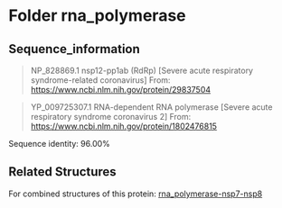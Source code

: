 # Folder rna_polymerase
## Sequence_information

>NP_828869.1 nsp12-pp1ab (RdRp) [Severe acute respiratory syndrome-related coronavirus]
From: https://www.ncbi.nlm.nih.gov/protein/29837504

>YP_009725307.1 RNA-dependent RNA polymerase [Severe acute respiratory syndrome coronavirus 2]
From: https://www.ncbi.nlm.nih.gov/protein/1802476815

Sequence identity: 96.00%


## Related Structures
For combined structures of this protein: [rna_polymerase-nsp7-nsp8](https://github.com/thorn-lab/coronavirus_structural_task_force/tree/master/pdb/rna_polymerase-nsp7-nsp8)
